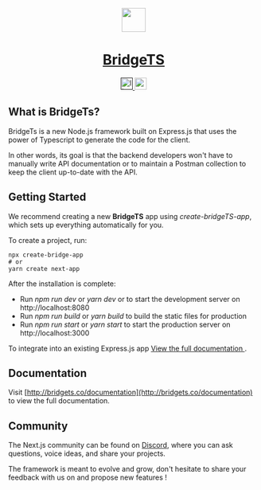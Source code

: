 <p align="center">
  <a href="https://bridgets.co">
    <img src="http://bridgets.co/asstes/logo.svg" height="48" />
    <h1 align="center">BridgeTS</h1>
  </a>
</p>

<p align="center">
  <a aria-label="License" href="">
    <img alt="license" src="http://bridgets.co/assets/license.svg" height="24" />
  </a>
  <a aria-label="Join the community on Discord" href="https://discord.gg/8TjNYgKuta">
    <img alt="community" src="http://bridgets.co/assets/community.svg" height="24" />
  </a>
</p>

## What is BridgeTs?

BridgeTs is a new Node.js framework built on Express.js that uses the power of Typescript to generate the code for the client. 

In other words, its goal is that the backend developers won't have to manually write API documentation or to maintain a Postman collection to keep the client up-to-date with the API.

## Getting Started

We recommend creating a new **BridgeTS** app using *create-bridgeTS-app*, which sets up everything automatically for you. 

To create a project, run:

```
npx create-bridge-app
# or
yarn create next-app
```

After the installation is complete:
- Run *npm run dev* or *yarn dev* or to start the development server on http://localhost:8080
- Run *npm run build* or *yarn build* to build the static files for production
- Run *npm run start* or *yarn start* to start the production server on http://localhost:3000


To integrate into an existing Express.js app <a href=""> View the full documentation </a>.


## Documentation

Visit [http://bridgets.co/documentation](http://bridgets.co/documentation) to view the full documentation.

## Community

The Next.js community can be found on [Discord](https://discord.gg/8TjNYgKuta), where you can ask questions, voice ideas, and share your projects.

The framework is meant to evolve and grow, don't hesitate to share your feedback with us on and propose new features !

